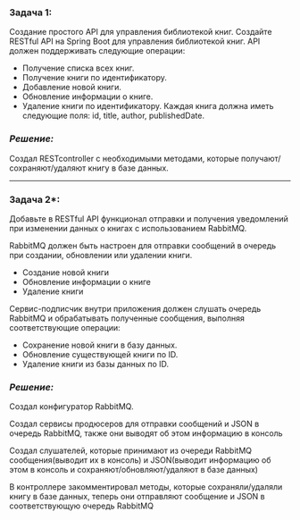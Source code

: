 ### Задача 1: 
Создание простого API для управления библиотекой книг.
Создайте RESTful API на Spring Boot для управления библиотекой книг. API должен поддерживать следующие операции:
- Получение списка всех книг.
- Получение книги по идентификатору.
- Добавление новой книги.
- Обновление информации о книге.
- Удаление книги по идентификатору.
Каждая книга должна иметь следующие поля: id, title, author, publishedDate.


### ***Решение:*** 
Создал RESTcontroller с необходимыми методами, которые получают/сохраняют/удаляют книгу в базе данных. 

---

### Задача 2*: 
Добавьте в RESTful API функционал отправки и получения уведомлений при изменении данных о книгах с использованием RabbitMQ.

RabbitMQ должен быть настроен для отправки сообщений в очередь при создании, обновлении или удалении книги.
- Создание новой книги 
- Обновление информации о книге
- Удаление книги


  
Сервис-подписчик внутри приложения должен слушать очередь RabbitMQ и обрабатывать полученные сообщения, выполняя соответствующие операции:
- Сохранение новой книги в базу данных.
- Обновление существующей книги по ID.
- Удаление книги из базы данных по ID.

### ***Решение:*** 
Создал конфигуратор RabbitMQ.

Создал сервисы продюсеров для отправки сообщений и JSON в очередь RabbitMQ, также они выводят об этом информацию в консоль

Создал слушателей, которые принимают из очереди RabbitMQ сообщения(выводит их в консоль) и JSON(выводит информацию об этом в консоль и сохраняют/обновляют/удаляют в базе данных)

В контроллере закомментировал методы, которые сохраняли/удаляли книгу в базе данных, теперь они отправляют сообщение и JSON в соответствующую очередь RabbitMQ
